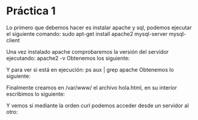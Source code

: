 # Práctica 1

Lo primero que debemos hacer es instalar apache y sql, podemos ejecutar el siguiente comando:
sudo apt-get install apache2 mysql-server mysql-client

Una vez instalado apache comprobaremos la versión del servidor ejecutando:
apache2 -v
Obtenemos los siguiente:


Y para ver si está en ejecución:
ps aux | grep apache
Obtenemos lo siguiente:


Finalmente creamos en /var/www/ el archivo hola.html, en su interior escribimos lo siguiente:


Y vemos si mediante la orden curl podemos acceder desde un servidor al otro:
